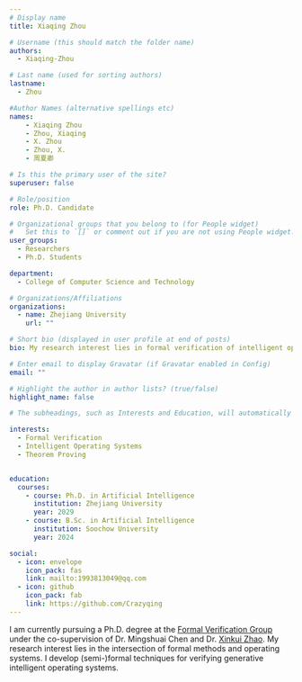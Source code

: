 ```yaml
---
# Display name
title: Xiaqing Zhou

# Username (this should match the folder name)
authors:
  - Xiaqing-Zhou

# Last name (used for sorting authors)
lastname:
  - Zhou

#Author Names (alternative spellings etc)
names:
    - Xiaqing Zhou
    - Zhou, Xiaqing
    - X. Zhou
    - Zhou, X.
    - 周夏卿

# Is this the primary user of the site?
superuser: false

# Role/position
role: Ph.D. Candidate

# Organizational groups that you belong to (for People widget)
#   Set this to `[]` or comment out if you are not using People widget.
user_groups:
  - Researchers
  - Ph.D. Students

department:
  - College of Computer Science and Technology

# Organizations/Affiliations
organizations:
  - name: Zhejiang University
    url: ""

# Short bio (displayed in user profile at end of posts)
bio: My research interest lies in formal verification of intelligent operating systems.

# Enter email to display Gravatar (if Gravatar enabled in Config)
email: ""

# Highlight the author in author lists? (true/false)
highlight_name: false

# The subheadings, such as Interests and Education, will automatically translate depending on the language chosen in `config.yaml`. To customize the subheading text, see the Language page in the docs.

interests:
  - Formal Verification
  - Intelligent Operating Systems
  - Theorem Proving


education:
  courses:
    - course: Ph.D. in Artificial Intelligence
      institution: Zhejiang University
      year: 2029
    - course: B.Sc. in Artificial Intelligence
      institution: Soochow University
      year: 2024

social:
  - icon: envelope
    icon_pack: fas
    link: mailto:1993813049@qq.com
  - icon: github
    icon_pack: fab
    link: https://github.com/Crazyqing
---
```


I am currently pursuing a Ph.D. degree at the [Formal Verification Group](/) under the co-supervision of Dr. Mingshuai Chen and Dr. [Xinkui Zhao](https://person.zju.edu.cn/zjuzxk). My research interest lies in the intersection of formal methods and operating systems. I develop (semi-)formal techniques for verifying generative intelligent operating systems.
